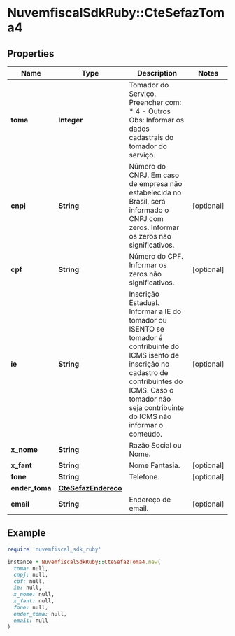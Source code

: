 # NuvemfiscalSdkRuby::CteSefazToma4

## Properties

| Name | Type | Description | Notes |
| ---- | ---- | ----------- | ----- |
| **toma** | **Integer** | Tomador do Serviço.  Preencher com:  * 4 - Outros  Obs: Informar os dados cadastrais do tomador do serviço. |  |
| **cnpj** | **String** | Número do CNPJ.  Em caso de empresa não estabelecida no Brasil, será informado o CNPJ com zeros.  Informar os zeros não significativos. | [optional] |
| **cpf** | **String** | Número do CPF.  Informar os zeros não significativos. | [optional] |
| **ie** | **String** | Inscrição Estadual.  Informar a IE do tomador ou ISENTO se tomador é contribuinte do ICMS isento de inscrição no cadastro de contribuintes do ICMS. Caso o tomador não seja contribuinte do ICMS não informar o conteúdo. | [optional] |
| **x_nome** | **String** | Razão Social ou Nome. |  |
| **x_fant** | **String** | Nome Fantasia. | [optional] |
| **fone** | **String** | Telefone. | [optional] |
| **ender_toma** | [**CteSefazEndereco**](CteSefazEndereco.md) |  |  |
| **email** | **String** | Endereço de email. | [optional] |

## Example

```ruby
require 'nuvemfiscal_sdk_ruby'

instance = NuvemfiscalSdkRuby::CteSefazToma4.new(
  toma: null,
  cnpj: null,
  cpf: null,
  ie: null,
  x_nome: null,
  x_fant: null,
  fone: null,
  ender_toma: null,
  email: null
)
```

